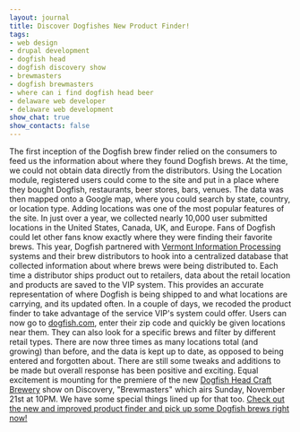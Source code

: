 ```yaml
---
layout: journal
title: Discover Dogfishes New Product Finder!
tags: 
- web design
- drupal development
- dogfish head
- dogfish discovery show
- brewmasters
- dogfish brewmasters
- where can i find dogfish head beer
- delaware web developer
- delaware web development
show_chat: true
show_contacts: false
---
```


The first inception of the Dogfish brew finder relied on the consumers to feed us the information about where they found Dogfish brews. At the time, we could not obtain data directly from the distributors. Using the Location module, registered users could come to the site and put in a place where they bought Dogfish, restaurants, beer stores, bars, venues. The data was then mapped onto a Google map, where you could search by state, country, or location type.   Adding locations was one of the most popular features of the site. In just over a year, we collected nearly 10,000 user submitted locations in the United States, Canada, UK, and Europe. Fans of Dogfish could let other fans know exactly where they were finding their favorite brews.   This year, Dogfish partnered with <a href="http://vtinfo.com/www/generic/" target="_blank">Vermont Information Processing</a> systems and their brew distributors to hook into a centralized database that collected information about where brews were being distributed to. Each time a distributor ships product out to retailers, data about the retail location and products are saved to the VIP system. This provides an accurate representation of where Dogfish is being shipped to and what locations are carrying, and its updated often.   In a couple of days, we recoded the product finder to take advantage of the service VIP's system could offer. Users can now go to <a href="http://www.dogfish.com/brews-spirits/fish-finder.htm" target="_blank">dogfish.com</a>, enter their zip code and quickly be given locations near them. They can also look for a specific brews and filter by different retail types. There are now three times as many locations total (and growing) than before, and the data is kept up to date, as opposed to being entered and forgotten about.   There are still some tweaks and additions to be made but overall response has been positive and exciting. Equal excitement is mounting for the premiere of the new <a href="http://www.dogfish.com" target="_blank">Dogfish Head Craft Brewery</a> show on Discovery, "Brewmasters" which airs Sunday, November 21st at 10PM. We have some special things lined up for that too.   <a href="http://www.dogfish.com/brews-spirits/fish-finder.htm" target="_blank">Check out the new and improved product finder and pick up some Dogfish brews right now!</a>